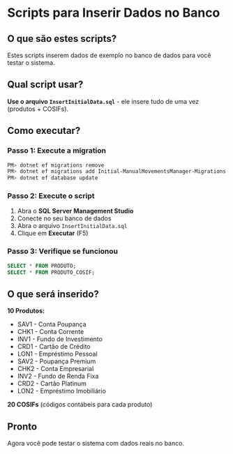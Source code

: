 # Scripts para Inserir Dados no Banco

## O que são estes scripts?

Estes scripts inserem dados de exemplo no banco de dados para você testar o sistema.

## Qual script usar?

**Use o arquivo `InsertInitialData.sql`** - ele insere tudo de uma vez (produtos + COSIFs).

## Como executar?

### Passo 1: Execute a migration

```bash
PM> dotnet ef migrations remove
PM> dotnet ef migrations add Initial-ManualMovementsManager-Migrations -p ..\ManualMovementsManager.Infrastructure
PM> dotnet ef database update
```

### Passo 2: Execute o script

1. Abra o **SQL Server Management Studio**
2. Conecte no seu banco de dados
3. Abra o arquivo `InsertInitialData.sql`
4. Clique em **Executar** (F5)

### Passo 3: Verifique se funcionou

```sql
SELECT * FROM PRODUTO;
SELECT * FROM PRODUTO_COSIF;
```

## O que será inserido?

**10 Produtos:**

- SAV1 - Conta Poupança
- CHK1 - Conta Corrente
- INV1 - Fundo de Investimento
- CRD1 - Cartão de Crédito
- LON1 - Empréstimo Pessoal
- SAV2 - Poupança Premium
- CHK2 - Conta Empresarial
- INV2 - Fundo de Renda Fixa
- CRD2 - Cartão Platinum
- LON2 - Empréstimo Imobiliário

**20 COSIFs** (códigos contábeis para cada produto)

## Pronto

Agora você pode testar o sistema com dados reais no banco.
